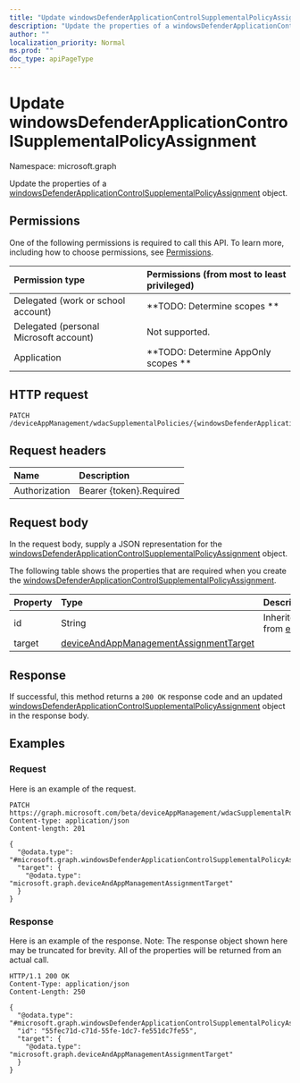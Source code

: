 ```yaml
---
title: "Update windowsDefenderApplicationControlSupplementalPolicyAssignment"
description: "Update the properties of a windowsDefenderApplicationControlSupplementalPolicyAssignment object."
author: ""
localization_priority: Normal
ms.prod: ""
doc_type: apiPageType
---
```


# Update windowsDefenderApplicationControlSupplementalPolicyAssignment

Namespace: microsoft.graph

Update the properties of a [windowsDefenderApplicationControlSupplementalPolicyAssignment](../resources/windowsdefenderapplicationcontrolsupplementalpolicyassignment.md) object.

## Permissions
One of the following permissions is required to call this API. To learn more, including how to choose permissions, see [Permissions](/concepts/permissions-reference.md).

|Permission type|Permissions (from most to least privileged)|
|:---|:---|
|Delegated (work or school account)|**TODO: Determine scopes **|
|Delegated (personal Microsoft account)|Not supported.|
|Application|**TODO: Determine AppOnly scopes **|

## HTTP request
<!-- {
  "blockType": "ignored"
}
-->
``` http
PATCH /deviceAppManagement/wdacSupplementalPolicies/{windowsDefenderApplicationControlSupplementalPolicyId}/assignments/{windowsDefenderApplicationControlSupplementalPolicyAssignmentId}
```

## Request headers
|Name|Description|
|:---|:---|
|Authorization|Bearer {token}.Required|

## Request body
In the request body, supply a JSON representation for the [windowsDefenderApplicationControlSupplementalPolicyAssignment](../resources/windowsdefenderapplicationcontrolsupplementalpolicyassignment.md) object.

The following table shows the properties that are required when you create the [windowsDefenderApplicationControlSupplementalPolicyAssignment](../resources/windowsdefenderapplicationcontrolsupplementalpolicyassignment.md).

|Property|Type|Description|
|:---|:---|:---|
|id|String| Inherited from [entity](../resources/entity.md)|
|target|[deviceAndAppManagementAssignmentTarget](../resources/deviceandappmanagementassignmenttarget.md)||



## Response
If successful, this method returns a `200 OK` response code and an updated [windowsDefenderApplicationControlSupplementalPolicyAssignment](../resources/windowsdefenderapplicationcontrolsupplementalpolicyassignment.md) object in the response body.

## Examples

### Request
Here is an example of the request.
<!-- {
  "blockType": "request",
  "name": "update_windowsdefenderapplicationcontrolsupplementalpolicyassignment"
}
-->
``` http
PATCH https://graph.microsoft.com/beta/deviceAppManagement/wdacSupplementalPolicies/{windowsDefenderApplicationControlSupplementalPolicyId}/assignments/{windowsDefenderApplicationControlSupplementalPolicyAssignmentId}
Content-type: application/json
Content-length: 201

{
  "@odata.type": "#microsoft.graph.windowsDefenderApplicationControlSupplementalPolicyAssignment",
  "target": {
    "@odata.type": "microsoft.graph.deviceAndAppManagementAssignmentTarget"
  }
}
```

### Response
Here is an example of the response. Note: The response object shown here may be truncated for brevity. All of the properties will be returned from an actual call.
<!-- {
  "blockType": "response",
  "truncated": true
}
-->
``` http
HTTP/1.1 200 OK
Content-Type: application/json
Content-Length: 250

{
  "@odata.type": "#microsoft.graph.windowsDefenderApplicationControlSupplementalPolicyAssignment",
  "id": "55fec71d-c71d-55fe-1dc7-fe551dc7fe55",
  "target": {
    "@odata.type": "microsoft.graph.deviceAndAppManagementAssignmentTarget"
  }
}
```

